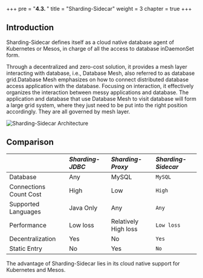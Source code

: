 +++
pre = "<b>4.3. </b>"
title = "Sharding-Sidecar"
weight = 3
chapter = true
+++

## Introduction

Sharding-Sidecar defines itself as a cloud native database agent of Kubernetes or Mesos, in charge of all the access to database inDaemonSet form.

Through a decentralized and zero-cost solution, it provides a mesh layer interacting with database, i.e., Database Mesh, also referred to as database grid.Database Mesh emphasizes on how to connect distributed database access application with the database. Focusing on interaction, it effectively organizes the interaction between messy applications and database. The application and database that use Database Mesh to visit database will form a large grid system, where they just need to be put into the right position accordingly. They are all governed by mesh layer.

![Sharding-Sidecar Architecture](https://shardingsphere.apache.org/document/current/img/sharding-sidecar-brief_v2.png)



## Comparison

|                         | *Sharding-JDBC* | *Sharding-Proxy*     | *Sharding-Sidecar* |
| :---------------------- | :-------------- | :------------------- | :----------------- |
| Database                | Any             | MySQL                | `MySQL`            |
| Connections Count Cost  | High            | Low                  | `High`             |
| Supported Languages     | Java Only       | Any                  | `Any`              |
| Performance             | Low loss        | Relatively High loss | `Low loss`         |
| Decentralization        | Yes             | No                   | `Yes`              |
| Static Entry            | No              | Yes                  | `No`               |

The advantage of Sharding-Sidecar lies in its cloud native support for Kubernetes and Mesos.